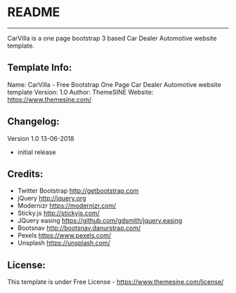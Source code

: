 
# README
-----------------------
CarVilla is a one page bootstrap 3 based Car Dealer Automotive website template.


Template Info:
-----------------------
Name: 		CarVilla - Free Bootstrap One Page Car Dealer Automotive website template
Version: 	1.0
Author: 	ThemeSINE
Website: 	https://www.themesine.com/


Changelog:
-----------------------
Version 1.0 13-06-2018
- initial release 


Credits:
-----------------------
- Twitter Bootstrap http://getbootstrap.com
- jQuery http://jquery.org
- Modernizr https://modernizr.com/
- Sticky.js http://stickyjs.com/
- JQuery easing https://github.com/gdsmith/jquery.easing
- Bootsnav http://bootsnav.danurstrap.com/
- Pexels https://www.pexels.com/
- Unsplash https://unsplash.com/

License:
-----------------------
This template is under Free License - https://www.themesine.com/license/
